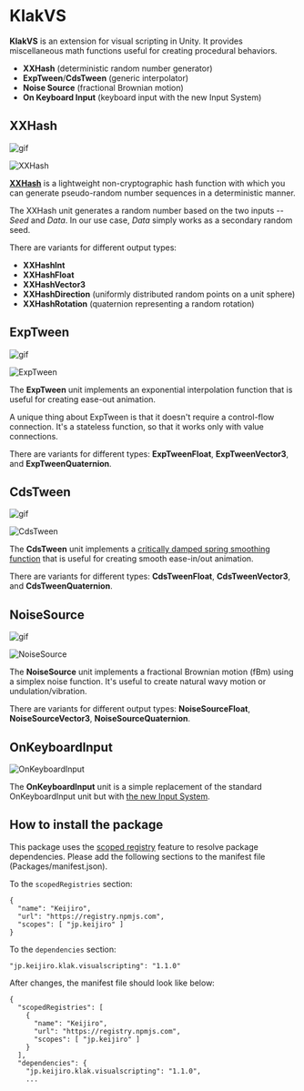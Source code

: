 KlakVS
======

**KlakVS** is an extension for visual scripting in Unity. It provides
miscellaneous math functions useful for creating procedural behaviors.

- **XXHash** (deterministic random number generator)
- **ExpTween**/**CdsTween** (generic interpolator)
- **Noise Source** (fractional Brownian motion)
- **On Keyboard Input** (keyboard input with the new Input System)

XXHash
------

![gif](https://i.imgur.com/evtniEQ.gif)

![XXHash](https://i.imgur.com/B1RNUow.png)

**[XXHash]** is a lightweight non-cryptographic hash function with which you
can generate pseudo-random number sequences in a deterministic manner.

[XXHash]: https://github.com/Cyan4973/xxHash

The XXHash unit generates a random number based on the two inputs -- *Seed* and
*Data*. In our use case, *Data* simply works as a secondary random seed.

There are variants for different output types:

- **XXHashInt**
- **XXHashFloat**
- **XXHashVector3**
- **XXHashDirection** (uniformly distributed random points on a unit sphere)
- **XXHashRotation** (quaternion representing a random rotation)

ExpTween
--------

![gif](https://i.imgur.com/mY2y641.gif)

![ExpTween](https://i.imgur.com/CGquPm7.png)

The **ExpTween** unit implements an exponential interpolation function that is
useful for creating ease-out animation.

A unique thing about ExpTween is that it doesn't require a control-flow
connection. It's a stateless function, so that it works only with value
connections.

There are variants for different types: **ExpTweenFloat**,
**ExpTweenVector3**, and **ExpTweenQuaternion**.

CdsTween
--------

![gif](https://i.imgur.com/tFgUGrs.gif)

![CdsTween](https://i.imgur.com/JEvzQHC.png)

The **CdsTween** unit implements a [critically damped spring smoothing function]
that is useful for creating smooth ease-in/out animation.

[critically damped spring smoothing function]:
  http://mathproofs.blogspot.com/2013/07/critically-damped-spring-smoothing.html

There are variants for different types: **CdsTweenFloat**,
**CdsTweenVector3**, and **CdsTweenQuaternion**.

NoiseSource
-----------

![gif](https://i.imgur.com/ogxO8vQ.gif)

![NoiseSource](https://i.imgur.com/tp6i0hS.png)

The **NoiseSource** unit implements a fractional Brownian motion (fBm) using a
simplex noise function. It's useful to create natural wavy motion or
undulation/vibration.

There are variants for different output types: **NoiseSourceFloat**,
**NoiseSourceVector3**, **NoiseSourceQuaternion**.

OnKeyboardInput
---------------

![OnKeyboardInput](https://i.imgur.com/om5JWHi.png)

The **OnKeyboardInput** unit is a simple replacement of the standard
OnKeyboardInput unit but with [the new Input System].

[the new Input System]:
  https://docs.unity3d.com/Packages/com.unity.inputsystem@latest

How to install the package
--------------------------

This package uses the [scoped registry] feature to resolve package
dependencies. Please add the following sections to the manifest file
(Packages/manifest.json).

[scoped registry]: https://docs.unity3d.com/Manual/upm-scoped.html

To the `scopedRegistries` section:

```
{
  "name": "Keijiro",
  "url": "https://registry.npmjs.com",
  "scopes": [ "jp.keijiro" ]
}
```

To the `dependencies` section:

```
"jp.keijiro.klak.visualscripting": "1.1.0"
```

After changes, the manifest file should look like below:

```
{
  "scopedRegistries": [
    {
      "name": "Keijiro",
      "url": "https://registry.npmjs.com",
      "scopes": [ "jp.keijiro" ]
    }
  ],
  "dependencies": {
    "jp.keijiro.klak.visualscripting": "1.1.0",
    ...
```
